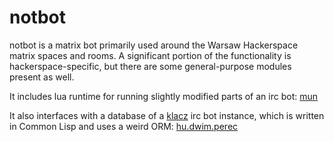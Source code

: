 # notbot

notbot is a matrix bot primarily used around the Warsaw Hackerspace matrix spaces and rooms.
A significant portion of the functionality is hackerspace-specific, but there are some
general-purpose modules present as well.

It includes lua runtime for running slightly modified parts of an irc bot: [mun](https://code.hackerspace.pl/ar/notmun)

It also interfaces with a database of a [klacz](https://code.hackerspace.pl/hswaw/klacz) irc
bot instance, which is written in Common Lisp and uses a weird ORM: [hu.dwim.perec](https://hub.darcs.net/hu.dwim/hu.dwim.perec)
